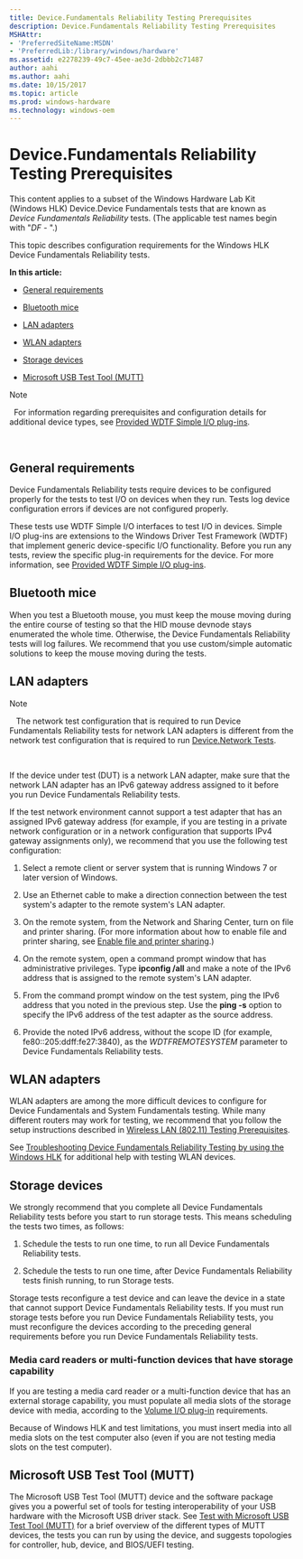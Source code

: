 ```yaml
---
title: Device.Fundamentals Reliability Testing Prerequisites
description: Device.Fundamentals Reliability Testing Prerequisites
MSHAttr:
- 'PreferredSiteName:MSDN'
- 'PreferredLib:/library/windows/hardware'
ms.assetid: e2278239-49c7-45ee-ae3d-2dbbb2c71487
author: aahi
ms.author: aahi
ms.date: 10/15/2017
ms.topic: article
ms.prod: windows-hardware
ms.technology: windows-oem
---
```


# Device.Fundamentals Reliability Testing Prerequisites


This content applies to a subset of the Windows Hardware Lab Kit (Windows HLK) Device.Device Fundamentals tests that are known as *Device Fundamentals Reliability* tests. (The applicable test names begin with "*DF -* ".)

This topic describes configuration requirements for the Windows HLK Device Fundamentals Reliability tests.

**In this article:**

-   [General requirements](#bkmk-hck-devfund-gr)

-   [Bluetooth mice](#btmice)

-   [LAN adapters](#lan)

-   [WLAN adapters](#wlan)

-   [Storage devices](#bkmk-hck-devfund-tc)

-   [Microsoft USB Test Tool (MUTT)](#mutt)

>[!NOTE]
>  For information regarding prerequisites and configuration details for additional device types, see [Provided WDTF Simple I/O plug-ins](http://msdn.microsoft.com/en-us/library/windows/hardware/Hh781398.aspx).

 

## <span id="BKMK_HCK_Devfund_gR"></span><span id="bkmk-hck-devfund-gr"></span><span id="BKMK_HCK_DEVFUND_GR"></span>General requirements


Device Fundamentals Reliability tests require devices to be configured properly for the tests to test I/O on devices when they run. Tests log device configuration errors if devices are not configured properly.

These tests use WDTF Simple I/O interfaces to test I/O in devices. Simple I/O plug-ins are extensions to the Windows Driver Test Framework (WDTF) that implement generic device-specific I/O functionality. Before you run any tests, review the specific plug-in requirements for the device. For more information, see [Provided WDTF Simple I/O plug-ins](http://msdn.microsoft.com/en-us/library/windows/hardware/Hh781398.aspx).

## <span id="btmice"></span><span id="BTMICE"></span>Bluetooth mice


When you test a Bluetooth mouse, you must keep the mouse moving during the entire course of testing so that the HID mouse devnode stays enumerated the whole time. Otherwise, the Device Fundamentals Reliability tests will log failures. We recommend that you use custom/simple automatic solutions to keep the mouse moving during the tests.

## <span id="lan"></span><span id="LAN"></span>LAN adapters

>[!NOTE]
>  
The network test configuration that is required to run Device Fundamentals Reliability tests for network LAN adapters is different from the network test configuration that is required to run [Device.Network Tests](device-network-tests.md).

 

If the device under test (DUT) is a network LAN adapter, make sure that the network LAN adapter has an IPv6 gateway address assigned to it before you run Device Fundamentals Reliability tests.

If the test network environment cannot support a test adapter that has an assigned IPv6 gateway address (for example, if you are testing in a private network configuration or in a network configuration that supports IPv4 gateway assignments only), we recommend that you use the following test configuration:

1.  Select a remote client or server system that is running Windows 7 or later version of Windows.

2.  Use an Ethernet cable to make a direction connection between the test system's adapter to the remote system's LAN adapter.

3.  On the remote system, from the Network and Sharing Center, turn on file and printer sharing. (For more information about how to enable file and printer sharing, see [Enable file and printer sharing](http://go.microsoft.com/fwlink/?LinkID=301387).)

4.  On the remote system, open a command prompt window that has administrative privileges. Type **ipconfig /all** and make a note of the IPv6 address that is assigned to the remote system's LAN adapter.

5.  From the command prompt window on the test system, ping the IPv6 address that you noted in the previous step. Use the **ping -s** option to specify the IPv6 address of the test adapter as the source address.

6.  Provide the noted IPv6 address, without the scope ID (for example, fe80::205:ddff:fe27:3840), as the *WDTFREMOTESYSTEM* parameter to Device Fundamentals Reliability tests.

## <span id="wlan"></span><span id="WLAN"></span>WLAN adapters


WLAN adapters are among the more difficult devices to configure for Device Fundamentals and System Fundamentals testing. While many different routers may work for testing, we recommend that you follow the setup instructions described in [Wireless LAN (802.11) Testing Prerequisites](wireless-lan--80211--testing-prerequisites.md).

See [Troubleshooting Device Fundamentals Reliability Testing by using the Windows HLK](troubleshooting-device-fundamentals-reliability-testing-by-using-the-windows-hck.md) for additional help with testing WLAN devices.

## <span id="BKMK_HCK_Devfund_tC"></span><span id="bkmk-hck-devfund-tc"></span><span id="BKMK_HCK_DEVFUND_TC"></span>Storage devices


We strongly recommend that you complete all Device Fundamentals Reliability tests before you start to run storage tests. This means scheduling the tests two times, as follows:

1.  Schedule the tests to run one time, to run all Device Fundamentals Reliability tests.

2.  Schedule the tests to run one time, after Device Fundamentals Reliability tests finish running, to run Storage tests.

Storage tests reconfigure a test device and can leave the device in a state that cannot support Device Fundamentals Reliability tests. If you must run storage tests before you run Device Fundamentals Reliability tests, you must reconfigure the devices according to the preceding general requirements before you run Device Fundamentals Reliability tests.

### <span id="mediacardreaders"></span><span id="MEDIACARDREADERS"></span>Media card readers or multi-function devices that have storage capability

If you are testing a media card reader or a multi-function device that has an external storage capability, you must populate all media slots of the storage device with media, according to the [Volume I/O plug-in](http://go.microsoft.com/fwlink/?LinkID=302330) requirements.

Because of Windows HLK and test limitations, you must insert media into all media slots on the test computer also (even if you are not testing media slots on the test computer).

## <span id="mutt"></span><span id="MUTT"></span>Microsoft USB Test Tool (MUTT)


The Microsoft USB Test Tool (MUTT) device and the software package gives you a powerful set of tools for testing interoperability of your USB hardware with the Microsoft USB driver stack. See [Test with Microsoft USB Test Tool (MUTT)](http://go.microsoft.com/fwlink/?LinkID=324174) for a brief overview of the different types of MUTT devices, the tests you can run by using the device, and suggests topologies for controller, hub, device, and BIOS/UEFI testing.

 

 







